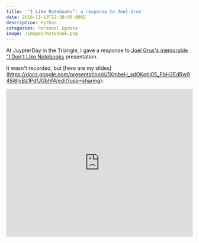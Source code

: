 ```yaml
---
title: '"I Like Notebooks": a response to Joel Grus'
date: 2018-11-13T12:30:00.000Z
description: Python
categories: Personal Update
image: /images/notebook.png
---
```

At JuypterDay in the Triangle, I gave a response to [Joel Grus's memorable "I Don't Like Notebooks](https://www.youtube.com/watch?v=7jiPeIFXb6U) presentation.

 It wasn't recorded, but \[here are my slides](https://docs.google.com/presentation/d/1XmbeH_sdOKqhi05_FbH2EdRw948i8IvBz1PdfJGbhf4/edit?usp=sharing):

<iframe src="https://docs.google.com/presentation/d/e/2PACX-1vT-rTqOaHhXN5ztzOzstVrRDRyf-wNhEfSyaCVYVJ277HrzTcM_qXReQNIyTEU9p_xffmNrEamtmNtd/embed?start=false&loop=false&delayms=3000" frameborder="0" width="100%" height="400" allowfullscreen="true" mozallowfullscreen="true" webkitallowfullscreen="true"></iframe>
